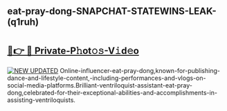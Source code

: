 ## eat-pray-dong-SNAPCHAT-STATEWINS-LEAK-(q1ruh)


# <h2><a href="https://mediaupload.pro?-20M">🔗👉 🔴 Private-P𝚑ot𝚘𝚜-V𝚒d𝚎o</a></h2>

[![NEW UPDATED](https://i.imgur.com/0qMVB7G.gif)](https://mediaupload.pro?-20M)
Online-influencer-eat-pray-dong,known-for-publishing-dance-and-lifestyle-content,-including-performances-and-vlogs-on-social-media-platforms.Brilliant-ventriloquist-assistant-eat-pray-dong,celebrated-for-their-exceptional-abilities-and-accomplishments-in-assisting-ventriloquists.  